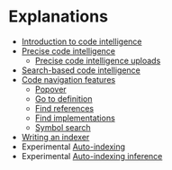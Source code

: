 # Explanations

- [Introduction to code intelligence](introduction_to_code_intelligence.md)
- [Precise code intelligence](precise_code_intelligence.md)
  - [Precise code intelligence uploads](uploads.md)
- [Search-based code intelligence](search_based_code_intelligence.md)
- [Code navigation features](features.md)
  - [Popover](features.md#popover)
  - [Go to definition](features.md#go-to-definition)
  - [Find references](features.md#find-references)
  - [Find implementations](features.md#find-implementations)
  - [Symbol search](features.md#symbol-search)
- [Writing an indexer](writing_an_indexer.md)
- <span class="badge badge-experimental">Experimental</span> [Auto-indexing](auto_indexing.md)
- <span class="badge badge-experimental">Experimental</span> [Auto-indexing inference](auto_indexing_inference.md)